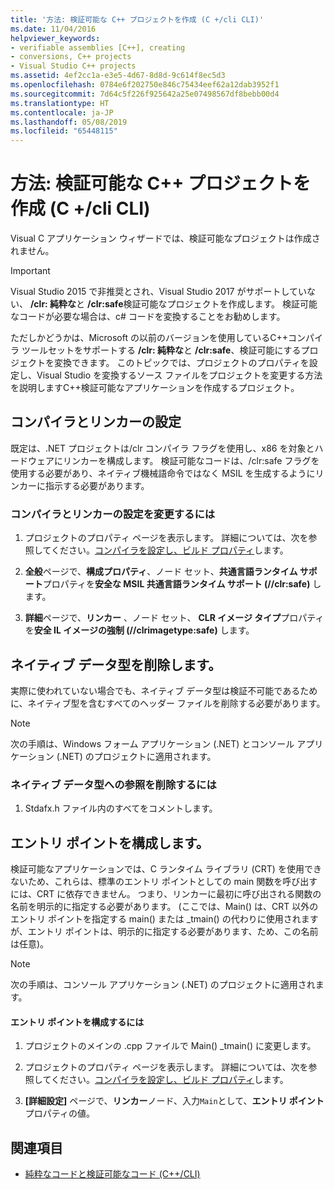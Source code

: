 ```yaml
---
title: '方法: 検証可能な C++ プロジェクトを作成 (C +/cli CLI)'
ms.date: 11/04/2016
helpviewer_keywords:
- verifiable assemblies [C++], creating
- conversions, C++ projects
- Visual Studio C++ projects
ms.assetid: 4ef2cc1a-e3e5-4d67-8d8d-9c614f8ec5d3
ms.openlocfilehash: 0784e6f202750e846c75434eef62a12dab3952f1
ms.sourcegitcommit: 7d64c5f226f925642a25e07498567df8bebb00d4
ms.translationtype: HT
ms.contentlocale: ja-JP
ms.lasthandoff: 05/08/2019
ms.locfileid: "65448115"
---
```

# <a name="how-to-create-verifiable-c-projects-ccli"></a>方法: 検証可能な C++ プロジェクトを作成 (C +/cli CLI)

Visual C アプリケーション ウィザードでは、検証可能なプロジェクトは作成されません。

> [!IMPORTANT]
> Visual Studio 2015 で非推奨とされ、Visual Studio 2017 がサポートしていない、 **/clr: 純粋な**と **/clr:safe**検証可能なプロジェクトを作成します。 検証可能なコードが必要な場合は、c# コードを変換することをお勧めします。

ただしかどうかは、Microsoft の以前のバージョンを使用しているC++コンパイラ ツールセットをサポートする **/clr: 純粋な**と **/clr:safe**、検証可能にするプロジェクトを変換できます。 このトピックでは、プロジェクトのプロパティを設定し、Visual Studio を変換するソース ファイルをプロジェクトを変更する方法を説明しますC++検証可能なアプリケーションを作成するプロジェクト。

## <a name="compiler-and-linker-settings"></a>コンパイラとリンカーの設定

既定は、.NET プロジェクトは/clr コンパイラ フラグを使用し、x86 を対象とハードウェアにリンカーを構成します。 検証可能なコードは、/clr:safe フラグを使用する必要があり、ネイティブ機械語命令ではなく MSIL を生成するようにリンカーに指示する必要があります。

### <a name="to-change-the-compiler-and-linker-settings"></a>コンパイラとリンカーの設定を変更するには

1. プロジェクトのプロパティ ページを表示します。 詳細については、次を参照してください。[コンパイラを設定し、ビルド プロパティ](../build/working-with-project-properties.md)します。

1. **全般**ページで、**構成プロパティ**、ノード セット、**共通言語ランタイム サポート**プロパティを**安全な MSIL 共通言語ランタイム サポート (//clr:safe)** します。

1. **詳細**ページで、**リンカー** 、ノード セット、 **CLR イメージ タイプ**プロパティを**安全 IL イメージの強制 (//clrimagetype:safe)** します。

## <a name="removing-native-data-types"></a>ネイティブ データ型を削除します。

実際に使われていない場合でも、ネイティブ データ型は検証不可能であるために、ネイティブ型を含むすべてのヘッダー ファイルを削除する必要があります。

> [!NOTE]
> 次の手順は、Windows フォーム アプリケーション (.NET) とコンソール アプリケーション (.NET) のプロジェクトに適用されます。

### <a name="to-remove-references-to-native-data-types"></a>ネイティブ データ型への参照を削除するには

1. Stdafx.h ファイル内のすべてをコメントします。

## <a name="configuring-an-entry-point"></a>エントリ ポイントを構成します。

検証可能なアプリケーションでは、C ランタイム ライブラリ (CRT) を使用できないため、これらは、標準のエントリ ポイントとしての main 関数を呼び出すには、CRT に依存できません。 つまり、リンカーに最初に呼び出される関数の名前を明示的に指定する必要があります。 (ここでは、Main() は、CRT 以外のエントリ ポイントを指定する main() または _tmain() の代わりに使用されますが、エントリ ポイントは、明示的に指定する必要があります、ため、この名前は任意)。

> [!NOTE]
> 次の手順は、コンソール アプリケーション (.NET) のプロジェクトに適用されます。

#### <a name="to-configure-an-entry-point"></a>エントリ ポイントを構成するには

1. プロジェクトのメインの .cpp ファイルで Main() _tmain() に変更します。

1. プロジェクトのプロパティ ページを表示します。 詳細については、次を参照してください。[コンパイラを設定し、ビルド プロパティ](../build/working-with-project-properties.md)します。

1. **[詳細設定]** ページで、**リンカー**ノード、入力`Main`として、**エントリ ポイント**プロパティの値。

## <a name="see-also"></a>関連項目

- [純粋なコードと検証可能なコード (C++/CLI)](../dotnet/pure-and-verifiable-code-cpp-cli.md)
